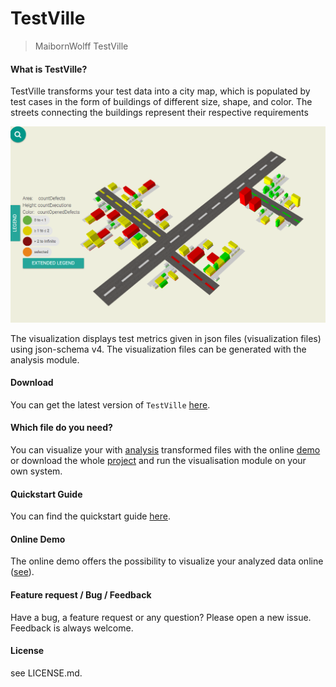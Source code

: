 # TestVille

> MaibornWolff TestVille

#### What is TestVille?
TestVille transforms your test data into a city map, which is populated by test cases in the form of buildings of different size, shape, and color. The streets connecting the buildings represent their respective requirements

![takeALook](./images/testVilleDemo.png)

The visualization displays test metrics given in json files (visualization files) using json-schema v4.
The visualization files can be generated with the analysis module.

#### Download
You can get the latest version of `TestVille` [here](https://github.com/MaibornWolff/TestVille/releases).

#### Which file do you need?
You can visualize your with [analysis](https://github.com/MaibornWolff/TestVille/tree/master/analysis) transformed files with the online [demo](https://maibornwolff.github.io/TestVille/visualization/dist/app/) or download the whole [project](https://github.com/MaibornWolff/TestVille) and run the visualisation module on your own system.

#### Quickstart Guide
You can find the quickstart guide [here](https://maibornwolff.github.io/TestVille/).

#### Online Demo
The online demo offers the possibility to visualize your analyzed data online ([see](https://maibornwolff.github.io/TestVille/visualization/dist/app/)).

#### Feature request / Bug / Feedback
Have a bug, a feature request or any question? Please open a new issue. Feedback is always welcome.

#### License
see LICENSE.md.
